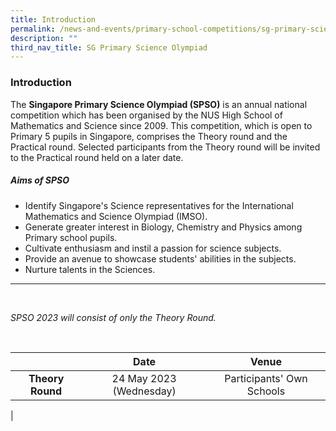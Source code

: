 ```yaml
---
title: Introduction
permalink: /news-and-events/primary-school-competitions/sg-primary-science-olympiad/introduction/
description: ""
third_nav_title: SG Primary Science Olympiad
---
```

### **Introduction**

The&nbsp;**Singapore Primary Science Olympiad (SPSO)**&nbsp;is an annual national competition which has been organised by the NUS High School of Mathematics and Science since 2009. This competition, which is open to Primary 5 pupils in Singapore, comprises the Theory round and the Practical round. Selected participants from the Theory round will be invited to the Practical round held on a later date.

##### **Aims of SPSO**

*   Identify Singapore's Science representatives for the International Mathematics and Science Olympiad (IMSO).
*   Generate greater interest in Biology, Chemistry and Physics among Primary school pupils.
*   Cultivate enthusiasm and instil a passion for science subjects.
*   Provide an avenue to showcase students' abilities in the subjects.
*   Nurture talents in the Sciences.

--------------------------------------------------
<br>

_SPSO 2023 will consist of only the Theory Round._

<br>

|  | Date | Venue |
|:---:|:---:|:---:|
| **Theory Round** | 24 May 2023 (Wednesday) | Participants' Own Schools |
|